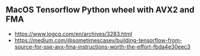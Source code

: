 ## MacOS Tensorflow Python wheel with AVX2 and FMA

- https://www.logcg.com/en/archives/3283.html
- https://medium.com/@sometimescasey/building-tensorflow-from-source-for-sse-avx-fma-instructions-worth-the-effort-fbda4e30eec3
